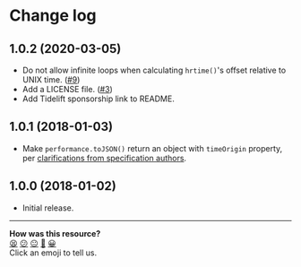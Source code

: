 # Change log

## 1.0.2 (2020-03-05)

* Do not allow infinite loops when calculating `hrtime()`'s offset relative to UNIX time. ([#9])
* Add a LICENSE file. ([#3])
* Add Tidelift sponsorship link to README.

## 1.0.1 (2018-01-03)

* Make `performance.toJSON()` return an object with `timeOrigin` property, per [clarifications from specification authors][heycam/webidl#505].

## 1.0.0 (2018-01-02)

* Initial release.

[heycam/webidl#505]: https://github.com/heycam/webidl/pull/505
[#3]: https://github.com/jsdom/w3c-hr-time/issues/3
[#9]: https://github.com/jsdom/w3c-hr-time/issues/9


<!-- BEGIN GENERATED SECTION DO NOT EDIT -->

---

**How was this resource?**  
[😫](https://airtable.com/shrUJ3t7KLMqVRFKR?prefill_Repository=makersacademy/javascript-web-applications&prefill_File=resources/example-3/node_modules/w3c-hr-time/CHANGELOG.md&prefill_Sentiment=😫) [😕](https://airtable.com/shrUJ3t7KLMqVRFKR?prefill_Repository=makersacademy/javascript-web-applications&prefill_File=resources/example-3/node_modules/w3c-hr-time/CHANGELOG.md&prefill_Sentiment=😕) [😐](https://airtable.com/shrUJ3t7KLMqVRFKR?prefill_Repository=makersacademy/javascript-web-applications&prefill_File=resources/example-3/node_modules/w3c-hr-time/CHANGELOG.md&prefill_Sentiment=😐) [🙂](https://airtable.com/shrUJ3t7KLMqVRFKR?prefill_Repository=makersacademy/javascript-web-applications&prefill_File=resources/example-3/node_modules/w3c-hr-time/CHANGELOG.md&prefill_Sentiment=🙂) [😀](https://airtable.com/shrUJ3t7KLMqVRFKR?prefill_Repository=makersacademy/javascript-web-applications&prefill_File=resources/example-3/node_modules/w3c-hr-time/CHANGELOG.md&prefill_Sentiment=😀)  
Click an emoji to tell us.

<!-- END GENERATED SECTION DO NOT EDIT -->

